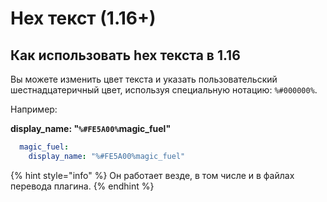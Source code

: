 # Hex текст \(1.16+\)

## Как использовать hex текста в 1.16

Вы можете изменить цвет текста и указать пользовательский шестнадцатеричный цвет, используя специальную нотацию: `%#000000%`.

Например:

**display\_name: "`%#FE5A00%`magic\_fuel"**

```yaml
  magic_fuel:
    display_name: "%#FE5A00%magic_fuel"
```

{% hint style="info" %}
Он работает везде, в том числе и в файлах перевода плагина.
{% endhint %}

